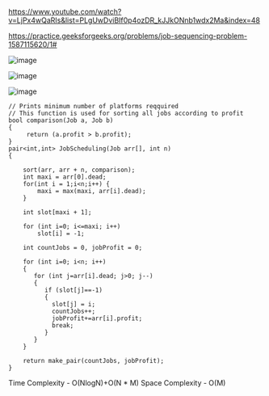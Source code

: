 https://www.youtube.com/watch?v=LjPx4wQaRIs&list=PLgUwDviBIf0p4ozDR_kJJkONnb1wdx2Ma&index=48

https://practice.geeksforgeeks.org/problems/job-sequencing-problem-1587115620/1#

![image](https://user-images.githubusercontent.com/53824950/142717795-b880dd9d-0e27-4d77-a98d-554e11d3412e.png)

![image](https://user-images.githubusercontent.com/53824950/142717935-9ac83711-1c85-4835-b066-50ded397e4c3.png)

![image](https://user-images.githubusercontent.com/53824950/142717970-47290beb-90d1-447d-8a92-c4e908da8da5.png)

```
// Prints minimum number of platforms reqquired 
// This function is used for sorting all jobs according to profit 
bool comparison(Job a, Job b) 
{ 
     return (a.profit > b.profit); 
} 
pair<int,int> JobScheduling(Job arr[], int n) 
{ 
    
    sort(arr, arr + n, comparison); 
    int maxi = arr[0].dead;
    for(int i = 1;i<n;i++) {
        maxi = max(maxi, arr[i].dead); 
    }
    
    int slot[maxi + 1];   
  
    for (int i=0; i<=maxi; i++) 
        slot[i] = -1; 
        
    int countJobs = 0, jobProfit = 0;
  
    for (int i=0; i<n; i++) 
    { 
       for (int j=arr[i].dead; j>0; j--) 
       { 
          if (slot[j]==-1) 
          { 
            slot[j] = i; 
            countJobs++; 
            jobProfit+=arr[i].profit;
            break; 
          } 
       } 
    } 
    
    return make_pair(countJobs, jobProfit); 
} 
```

Time Complexity - O(NlogN)+O(N * M)
Space Complexity - O(M)

